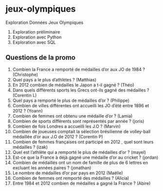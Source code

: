 # jeux-olympiques
Exploration Données Jeux Olympiques


1. Exploration préliminaire  
2. Exploration avec Python  
3. Exploration avec SQL  



## Questions de la promo

1. Combien la France a remporté de médailles d’or aux JO de 1984 ? (Christophe)
2. Quel pays a le plus d’athlètes ? (Matthias)
3. En 2012 combien de médailles le Japon a t-il gagné ? (Théo)
4. Dans quels différents sports les Grecs ont-ils gagné des médailles ? (Corentin L)
5. Quel pays a remporté le plus de médailles d’or ? (Philippe)
6. Combien de villes différentes ont accueilli les JO d’été entre 1896 et 2012 ? (Yoann)
7. Combien de femmes ont obtenu  une médaille d’or ? (Lamia)
8. Combien de sports différents sont représentés par année ? (joris)
9. Combien de fois Londres a accueilli les J.O ? (Marvin)
10. Combien de joueuses comptait la sélection brésilienne de volley-ball médaillée d’or aux J.O de 2012 ? (Corentin P)
11. Combien de femmes françaises ont participé en 2012 , quel sont leurs médailles ? (izak)
12. Quel est l’athlète qui a remporté le plus de médailles d’or ? (mayel)
13. Est-ce que la France à déjà gagné une médaille d’or au cricket ? (jordan)
14. Combien de médaillés ont un nom de famille de plus de 6 lettres en excluant les années paires ? (jonathan)
15. Le nombre de médailles d’or par pays en 2012 (Maëlle)
16. Combien de femmes ont remporté des médailles ? (Alicia)
17. Entre 1984 et 2012 combien de médailles a gagné la France ? (Abire)
